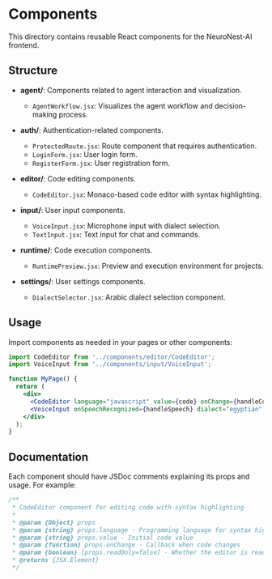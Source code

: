 # Components

This directory contains reusable React components for the NeuroNest-AI frontend.

## Structure

- **agent/**: Components related to agent interaction and visualization.
  - `AgentWorkflow.jsx`: Visualizes the agent workflow and decision-making process.

- **auth/**: Authentication-related components.
  - `ProtectedRoute.jsx`: Route component that requires authentication.
  - `LoginForm.jsx`: User login form.
  - `RegisterForm.jsx`: User registration form.

- **editor/**: Code editing components.
  - `CodeEditor.jsx`: Monaco-based code editor with syntax highlighting.

- **input/**: User input components.
  - `VoiceInput.jsx`: Microphone input with dialect selection.
  - `TextInput.jsx`: Text input for chat and commands.

- **runtime/**: Code execution components.
  - `RuntimePreview.jsx`: Preview and execution environment for projects.

- **settings/**: User settings components.
  - `DialectSelector.jsx`: Arabic dialect selection component.

## Usage

Import components as needed in your pages or other components:

```jsx
import CodeEditor from '../components/editor/CodeEditor';
import VoiceInput from '../components/input/VoiceInput';

function MyPage() {
  return (
    <div>
      <CodeEditor language="javascript" value={code} onChange={handleCodeChange} />
      <VoiceInput onSpeechRecognized={handleSpeech} dialect="egyptian" />
    </div>
  );
}
```

## Documentation

Each component should have JSDoc comments explaining its props and usage. For example:

```jsx
/**
 * CodeEditor component for editing code with syntax highlighting
 * 
 * @param {Object} props
 * @param {string} props.language - Programming language for syntax highlighting
 * @param {string} props.value - Initial code value
 * @param {function} props.onChange - Callback when code changes
 * @param {boolean} [props.readOnly=false] - Whether the editor is read-only
 * @returns {JSX.Element}
 */
```

